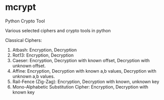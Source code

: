 # mcrypt
Python Crypto Tool

Various selected ciphers and crypto tools in python

Classical Ciphers:

1. Atbash: Encryption, Decryption
2. Rot13: Encryption, Decryption
3. Caeser: Encryption, Decryption with known offset, Decryption with unknown offset.
4. Affine: Encryption, Decryption with known a,b values, Decryption with unknown a,b values.
5. Rail-Fence (Zig-Zag): Encryption, Decryption with known, unknown key
6. Mono-Alphabetic Substitution Cipher: Encryption, Decryption with known key
